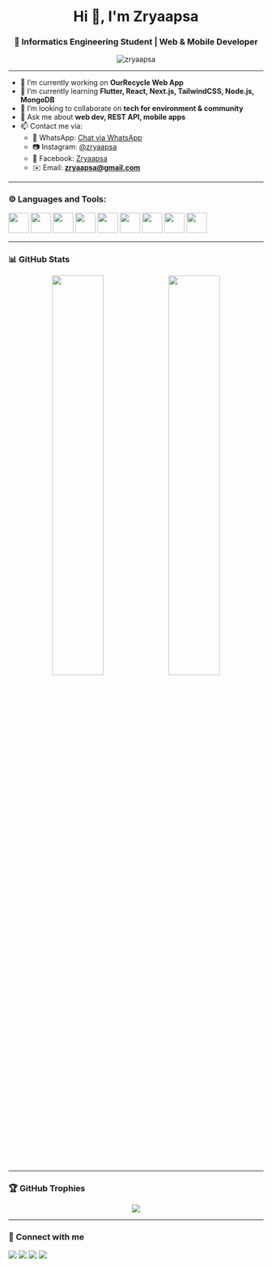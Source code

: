 <h1 align="center">Hi 👋, I'm Zryaapsa</h1>
<h3 align="center">🌱 Informatics Engineering Student | Web & Mobile Developer</h3>

<p align="center">
  <img src="https://komarev.com/ghpvc/?username=zryaapsa&label=Profile%20views&color=0e75b6&style=flat" alt="zryaapsa" />
</p>

---

- 🔭 I’m currently working on **OurRecycle Web App**
- 🌱 I’m currently learning **Flutter, React, Next.js, TailwindCSS, Node.js, MongoDB**
- 👯 I’m looking to collaborate on **tech for environment & community**
- 💬 Ask me about **web dev, REST API, mobile apps**
- 📫 Contact me via:  
  - 📱 WhatsApp: [Chat via WhatsApp](https://wa.me/6281234567890)  
  - 📷 Instagram: [@zryaapsa](https://instagram.com/zryaapsa)  
  - 👤 Facebook: [Zryaapsa](https://facebook.com/zryaapsa)  
  - ✉️ Email: **zryaapsa@gmail.com**

---

### ⚙️ Languages and Tools:
<p align="left">
  <img src="https://cdn.jsdelivr.net/gh/devicons/devicon/icons/flutter/flutter-original.svg" width="40"/>
  <img src="https://cdn.jsdelivr.net/gh/devicons/devicon/icons/dart/dart-original.svg" width="40"/>
  <img src="https://cdn.jsdelivr.net/gh/devicons/devicon/icons/javascript/javascript-original.svg" width="40"/>
  <img src="https://cdn.jsdelivr.net/gh/devicons/devicon/icons/react/react-original.svg" width="40"/>
  <img src="https://cdn.jsdelivr.net/gh/devicons/devicon/icons/nextjs/nextjs-original.svg" width="40"/>
  <img src="https://cdn.jsdelivr.net/gh/devicons/devicon/icons/tailwindcss/tailwindcss-original.svg" width="40"/>
  <img src="https://cdn.jsdelivr.net/gh/devicons/devicon/icons/nodejs/nodejs-original.svg" width="40"/>
  <img src="https://cdn.jsdelivr.net/gh/devicons/devicon/icons/mongodb/mongodb-original.svg" width="40"/>
  <img src="https://cdn.jsdelivr.net/gh/devicons/devicon/icons/git/git-original.svg" width="40"/>
</p>

---

### 📊 GitHub Stats
<p align="center">
  <img src="https://github-readme-stats.vercel.app/api?username=zryaapsa&show_icons=true&theme=radical" width="45%"/>
  <img src="https://github-readme-stats.vercel.app/api/top-langs/?username=zryaapsa&layout=compact&theme=radical" width="45%"/>
</p>

---

### 🏆 GitHub Trophies
<p align="center">
  <img src="https://github-profile-trophy.vercel.app/?username=zryaapsa&theme=tokyonight&no-bg=true" />
</p>

---

### 🔗 Connect with me
<p align="left">
  <a href="https://wa.me/6281234567890" target="_blank"><img src="https://img.shields.io/badge/WhatsApp-25D366?style=for-the-badge&logo=whatsapp&logoColor=white" /></a>
  <a href="https://facebook.com/zryaapsa" target="_blank"><img src="https://img.shields.io/badge/Facebook-1877F2?style=for-the-badge&logo=facebook&logoColor=white" /></a>
  <a href="https://instagram.com/zryaapsa" target="_blank"><img src="https://img.shields.io/badge/Instagram-E4405F?style=for-the-badge&logo=instagram&logoColor=white" /></a>
  <a href="mailto:zryaapsa@gmail.com" target="_blank"><img src="https://img.shields.io/badge/Gmail-D14836?style=for-the-badge&logo=gmail&logoColor=white" /></a>
</p>
